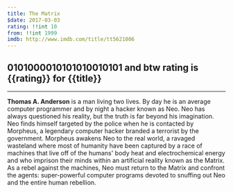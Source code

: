```yaml
---
title: The Matrix
$date: 2017-03-03
rating: !!int 10
from: !!int 1999
imdb: http://www.imdb.com/title/tt5621006
---
```


## 0101000010101010010101 and btw rating is {{rating}} for {{title}}

***

**Thomas A. Anderson** is a man living two lives. By day he is an average computer programmer and by night a hacker known as Neo. Neo has always questioned his reality, but the truth is far beyond his imagination. Neo finds himself targeted by the police when he is contacted by Morpheus, a legendary computer hacker branded a terrorist by the government. Morpheus awakens Neo to the real world, a ravaged wasteland where most of humanity have been captured by a race of machines that live off of the humans' body heat and electrochemical energy and who imprison their minds within an artificial reality known as the Matrix. As a rebel against the machines, Neo must return to the Matrix and confront the agents: super-powerful computer programs devoted to snuffing out Neo and the entire human rebellion.